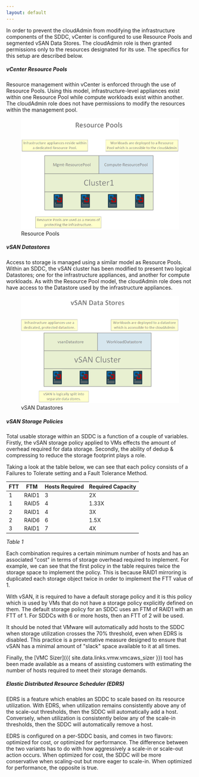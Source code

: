 ```yaml
---
layout: default
---
```


In order to prevent the cloudAdmin from modifying the infrastructure components of the SDDC, vCenter is configured to use Resource Pools and segmented vSAN Data Stores. The cloudAdmin role is then granted permissions only to the resources designated for its use. The specifics for this setup are described below.

##### vCenter Resource Pools

Resource management within vCenter is enforced through the use of Resource Pools. Using this model, infrastructure-level appliances exist within one Resource Pool while compute workloads exist within another. The cloudAdmin role does not have permissions to modify the resources within the management pool.

<figure>
  <img src="./illustrations/vcenterRP.png">
  <figcaption>Resource Pools</figcaption>
</figure>

##### vSAN Datastores

Access to storage is managed using a similar model as Resource Pools. Within an SDDC, the vSAN cluster has been modified to present two logical Datastores; one for the infrastructure appliances, and another for compute workloads. As with the Resource Pool model, the cloudAdmin role does not have access to the Datastore used by the infrastructure appliances.

<figure>
  <img src="./illustrations/vcenterDS.png">
  <figcaption>vSAN Datastores</figcaption>
</figure>


##### vSAN Storage Policies

Total usable storage within an SDDC is a function of a couple of variables. Firstly, the vSAN storage policy applied to VMs effects the amount of overhead required for data storage. Secondly, the ability of dedup & compressing to reduce the storage footprint plays a role.

Taking a look at the table below, we can see that each policy consists of a Failures to Tolerate setting and a Fault Tolerance Method.

FTT |  FTM  | Hosts Required | Required Capacity
----|-------|----------------|------------------
1   | RAID1 | 3              | 2X
1   | RAID5 | 4              | 1.33X
2   | RAID1 | 4              | 3X
2   | RAID6 | 6              | 1.5X
3   | RAID1 | 7              | 4X

 *Table 1* 

Each combination requires a certain minimum number of hosts and has an associated "cost" in terms of storage overhead required to implement. For example, we can see that the first policy in the table requires twice the storage space to implement the policy. This is because RAID1 mirroring is duplicated each storage object twice in order to implement the FTT value of 1.

With vSAN, it is required to have a default storage policy and it is this policy which is used by VMs that do not have a storage policy explicitly defined on them.
 The default storage policy for an SDDC uses an FTM of RAID1 with an FTT of 1.
 For SDDCs with 6 or more hosts, then an FTT of 2 will be used.

It should be noted that VMware will automatically add hosts to the SDDC when storage utilization crosses the 70% threshold, even when EDRS is disabled. This practice is a preventative measure designed to ensure that vSAN has a minimal amount of "slack" space available to it at all times.

Finally, the [VMC Sizer]({{ site.data.links.vmw.vmcaws_sizer }}) tool has been made available as a means of assisting customers with estimating the number of hosts required to meet their storage demands.


##### Elastic Distributed Resource Scheduler (EDRS)

EDRS is a feature which enables an SDDC to scale based on its resource utilization. With EDRS, when utilization remains consistently above any of the scale-out thresholds, then the SDDC will automatically add a host. Conversely, when utilization is consistently below any of the scale-in thresholds, then the SDDC will automatically remove a host.

EDRS is configured on a per-SDDC basis, and comes in two flavors: optimized for cost, or optimized for performance. The difference between the two variants has to do with how aggressively a scale-in or scale-out action occurs. When optimized for cost, the SDDC will be more conservative when scaling-out but more eager to scale-in. When optimized for performance, the opposite is true.
